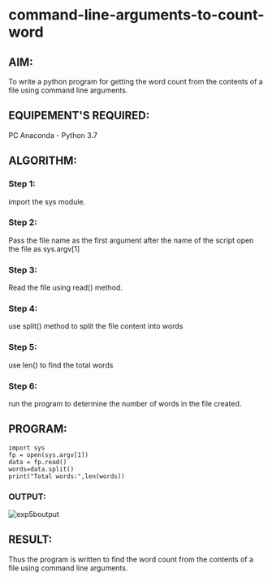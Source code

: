 # command-line-arguments-to-count-word
## AIM:
To write a python program for getting the word count from the contents of a file using command line arguments.
## EQUIPEMENT'S REQUIRED: 
PC
Anaconda - Python 3.7
## ALGORITHM: 
### Step 1:
import the sys module.
### Step 2: 
Pass the file name as the first argument after the name of the script open the file as sys.argv[1]
### Step 3: 
Read the file using read() method.
### Step 4:  
use split() method to split the file content into words
### Step 5: 
use len() to find the total words
### Step 6: 
run the program to determine the number of words in the file created.
## PROGRAM:
```
import sys
fp = open(sys.argv[1])
data = fp.read()
words=data.split()
print("Total words:",len(words))
```
### OUTPUT:
![exp5boutput](https://github.com/GnanendranN/command-line-arguments-to-count-word/assets/138955207/d2ecc033-5119-4bc2-abf2-a7e7613c3091)
## RESULT:
Thus the program is written to find the word count from the contents of a file using command line arguments.
